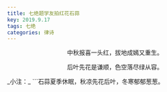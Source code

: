 ```yaml
---
title: 七绝题学友拍红花石蒜
key: 2019.9.17
tags: 七绝
categories: 律诗
---
```


<p align="center">中秋报喜一头红，拔地成嫣又重生。
</p>
<p align="center">后叶先花是谦顺，色空落尽绿从容。
</p>
_小注：_
```石蒜夏季休眠，秋凉先花后叶，冬寒郁郁葱葱。

```